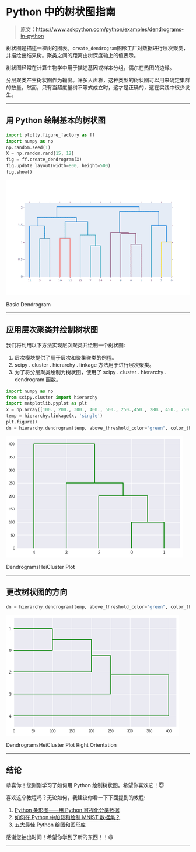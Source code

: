 # Python 中的树状图指南

> 原文：<https://www.askpython.com/python/examples/dendrograms-in-python>

树状图是描述一棵树的图表。`create_dendrogram`图形工厂对数据进行层次聚类，并描绘出结果树。聚类之间的距离由树深度轴上的值表示。

树状图经常在计算生物学中用于描述基因或样本分组，偶尔在热图的边缘。

分层聚类产生树状图作为输出。许多人声称，这种类型的树状图可以用来确定集群的数量。然而，只有当超度量树不等式成立时，这才是正确的，这在实践中很少发生。

* * *

## 用 Python 绘制基本的树状图

```py
import plotly.figure_factory as ff
import numpy as np
np.random.seed(1)
X = np.random.rand(15, 12) 
fig = ff.create_dendrogram(X)
fig.update_layout(width=800, height=500)
fig.show()

```

![Basic Dendrogram](img/1a4071f0a080ebd294ad2ec58ba1a059.png)

Basic Dendrogram

* * *

## 应用层次聚类并绘制树状图

我们将利用以下方法实现层次聚类并绘制一个树状图:

1.  层次模块提供了用于层次和聚集聚类的例程。
2.  scipy . cluster . hierarchy . linkage 方法用于进行层次聚类。
3.  为了将分层聚类绘制为树状图，使用了 scipy . cluster . hierarchy . dendrogram 函数。

```py
import numpy as np
from scipy.cluster import hierarchy
import matplotlib.pyplot as plt
x = np.array([100., 200., 300., 400., 500., 250.,450., 280., 450., 750.])
temp = hierarchy.linkage(x, 'single')
plt.figure()
dn = hierarchy.dendrogram(temp, above_threshold_color="green", color_threshold=.7)

```

![Dendogram HeiCluster Plot](img/155668cfa90a8109b7abb8397ad8946c.png)

DendrogramsHeiCluster Plot

* * *

## 更改树状图的方向

```py
dn = hierarchy.dendrogram(temp, above_threshold_color="green", color_threshold=.7,orientation='right')

```

![Dendogram HeiCluster Plot Right Orientation](img/482a39ed1da92b139a9f3fde614a190b.png)

DendrogramsHeiCluster Plot Right Orientation

* * *

## 结论

恭喜你！您刚刚学习了如何用 Python 绘制树状图。希望你喜欢它！😇

喜欢这个教程吗？无论如何，我建议你看一下下面提到的教程:

1.  [Python 条形图——用 Python 可视化分类数据](https://www.askpython.com/python/python-bar-plot)
2.  [如何在 Python 中加载和绘制 MNIST 数据集？](https://www.askpython.com/python/examples/load-and-plot-mnist-dataset-in-python)
3.  [五大最佳 Python 绘图和图形库](https://www.askpython.com/python/python-plotting-and-graph-libraries)

感谢您抽出时间！希望你学到了新的东西！！😄

* * *